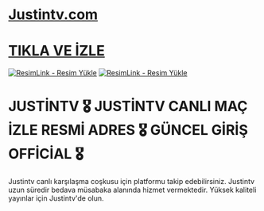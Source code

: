 # <a href="https://t.me/mackolik">Justintv.com</a>
# <a href="https://t.me/mackolik">TIKLA VE İZLE</a>

<a href="https://t.me/mackolik" title="ResimLink - Resim Yükle"><img src="https://resmim.net/cdn/2025/02/20/NDHSrn.jpg" title="ResimLink - Resim Yükle" alt="ResimLink - Resim Yükle"></a>
<a href="https://t.me/mackolik" title="ResimLink - Resim Yükle"><img src="https://resmim.net/cdn/2025/02/20/NDHSrn.jpg" title="ResimLink - Resim Yükle" alt="ResimLink - Resim Yükle"></a>

# JUSTİNTV 🎖️ JUSTİNTV CANLI MAÇ İZLE RESMİ ADRES 🎖️ GÜNCEL GİRİŞ OFFİCİAL 🎖️

Justintv canlı karşılaşma coşkusu için platformu takip edebilirsiniz. Justintv uzun süredir bedava müsabaka alanında hizmet vermektedir. Yüksek kaliteli yayınlar için Justintv'de olun.
